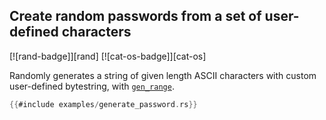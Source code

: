 ## Create random passwords from a set of user-defined characters

[![rand-badge]][rand] [![cat-os-badge]][cat-os]

Randomly generates a string of given length ASCII characters with custom
user-defined bytestring, with [`gen_range`].

```rust
{{#include examples/generate_password.rs}}
```

[`gen_range`]: https://docs.rs/rand/*/rand/trait.Rng.html#method.gen_range
